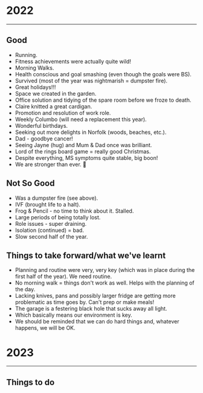 
# 2022
---

## Good

- Running.
- Fitness achievements were actually quite wild!
- Morning Walks.
- Health conscious and goal smashing (even though the goals were BS).
- Survived (most of the year was nightmarish = dumpster fire).
- Great holidays!!!
- Space we created in the garden.
- Office solution and tidying of the spare room before we froze to death.
- Claire knitted a great cardigan.
- Promotion and resolution of work role.
- Weekly Columbo (will need a replacement this year).
- Wonderful birthdays.
- Seeking out more delights in Norfolk (woods, beaches, etc.).
- Dad - goodbye cancer!
- Seeing Jayne (hug) and Mum & Dad once was brilliant.
- Lord of the rings board game = really good Christmas.
- Despite everything, MS symptoms quite stable, big boon!
- We are stronger than ever. 💞

## Not So Good

- Was a dumpster fire (see above).
- IVF (brought life to a halt).
- Frog & Pencil - no time to think about it. Stalled.
- Large periods of being totally lost.
- Role issues - super draining.
- Isolation (continued) = bad.
- Slow second half of the year.

## Things to take forward/what we've learnt

- Planning and routine were very, very key (which was in place during the first half of the year). We need routine.
- No morning walk = things don't work as well. Helps with the planning of the day.
- Lacking knives, pans and possibly larger fridge are getting more problematic as time goes by. Can't prep or make meals!
- The garage is a festering black hole that sucks away all light.
- Which basically means our environment is key.
- We should be reminded that we can do hard things and, whatever happens, we will be OK.

# 2023
---

## Things to do

